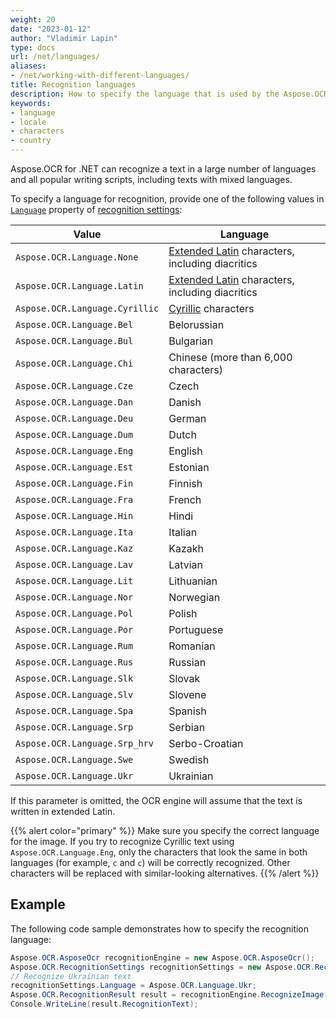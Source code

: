 ```yaml
---
weight: 20
date: "2023-01-12"
author: "Vladimir Lapin"
type: docs
url: /net/languages/
aliases:
- /net/working-with-different-languages/
title: Recognition languages
description: How to specify the language that is used by the Aspose.OCR recognition engine.
keywords:
- language
- locale
- characters
- country
---
```


Aspose.OCR for .NET can recognize a text in a large number of languages and all popular writing scripts, including texts with mixed languages.

To specify a language for recognition, provide one of the following values in [`Language`](https://reference.aspose.com/ocr/net/aspose.ocr/recognitionsettings/language/) property of [recognition settings](https://reference.aspose.com/ocr/net/aspose.ocr/recognitionsettings/):

Value | Language
----- | --------
`Aspose.OCR.Language.None` | [Extended Latin](/ocr/net/recognition-languages/#supported-characters) characters, including diacritics
`Aspose.OCR.Language.Latin` | [Extended Latin](/ocr/net/recognition-languages/#supported-characters) characters, including diacritics
`Aspose.OCR.Language.Cyrillic` | [Cyrillic](/ocr/net/recognition-languages/#supported-characters-1) characters
`Aspose.OCR.Language.Bel` | Belorussian
`Aspose.OCR.Language.Bul` | Bulgarian
`Aspose.OCR.Language.Chi` | Chinese (more than 6,000 characters)
`Aspose.OCR.Language.Cze` | Czech
`Aspose.OCR.Language.Dan` | Danish
`Aspose.OCR.Language.Deu` | German
`Aspose.OCR.Language.Dum` | Dutch
`Aspose.OCR.Language.Eng` | English
`Aspose.OCR.Language.Est` | Estonian
`Aspose.OCR.Language.Fin` | Finnish
`Aspose.OCR.Language.Fra` | French
`Aspose.OCR.Language.Hin` | Hindi
`Aspose.OCR.Language.Ita` | Italian
`Aspose.OCR.Language.Kaz` | Kazakh
`Aspose.OCR.Language.Lav` | Latvian
`Aspose.OCR.Language.Lit` | Lithuanian
`Aspose.OCR.Language.Nor` | Norwegian
`Aspose.OCR.Language.Pol` | Polish
`Aspose.OCR.Language.Por` | Portuguese
`Aspose.OCR.Language.Rum` | Romanian
`Aspose.OCR.Language.Rus` | Russian
`Aspose.OCR.Language.Slk` | Slovak
`Aspose.OCR.Language.Slv` | Slovene
`Aspose.OCR.Language.Spa` | Spanish
`Aspose.OCR.Language.Srp` | Serbian
`Aspose.OCR.Language.Srp_hrv` | Serbo-Croatian
`Aspose.OCR.Language.Swe` | Swedish
`Aspose.OCR.Language.Ukr` | Ukrainian

If this parameter is omitted, the OCR engine will assume that the text is written in extended Latin.

{{% alert color="primary" %}}
Make sure you specify the correct language for the image. If you try to recognize Cyrillic text using `Aspose.OCR.Language.Eng`, only the characters that look the same in both languages (for example, `с` and `c`) will be correctly recognized. Other characters will be replaced with similar-looking alternatives.
{{% /alert %}}

## Example

The following code sample demonstrates how to specify the recognition language:

```csharp
Aspose.OCR.AsposeOcr recognitionEngine = new Aspose.OCR.AsposeOcr();
Aspose.OCR.RecognitionSettings recognitionSettings = new Aspose.OCR.RecognitionSettings();
// Recognize Ukrainian text
recognitionSettings.Language = Aspose.OCR.Language.Ukr;
Aspose.OCR.RecognitionResult result = recognitionEngine.RecognizeImage("source.png", recognitionSettings);
Console.WriteLine(result.RecognitionText);
```

